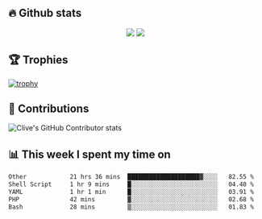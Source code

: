 ## &#128293; Github stats

<!-- GitHub Readme Streak Stats - https://github.com/DenverCoder1/github-readme-streak-stats -->
<p align="center">

<picture>
  <source 
    srcset="https://github-readme-stats.vercel.app/api?username=clivewalkden&count_private=true&show_icons=true&theme=darcula"
    media="(prefers-color-scheme: dark)"
  />
  <source
    srcset="https://github-readme-stats.vercel.app/api?username=clivewalkden&count_private=true&show_icons=true&theme=calm"
    media="(prefers-color-scheme: light), (prefers-color-scheme: no-preference)"
  />
  <img src="https://github-readme-stats.vercel.app/api?username=clivewalkden&count_private=true&show_icons=true&theme=darcula" />
</picture>

<a href="https://git.io/streak-stats" target="_blank">
  <img src="http://github-readme-streak-stats.herokuapp.com?user=clivewalkden&theme=darcula&date_format=j%20M%5B%20Y%5D" />
</a>

</p>

## &#127942; Trophies
[![trophy](https://github-profile-trophy.vercel.app/?username=clivewalkden&theme=onedark)](https://github.com/clivewalkden/github-profile-trophy)

## &#129309; Contributions
![Clive's GitHub Contributor stats](https://github-contributor-stats.vercel.app/api?username=clivewalkden)

## &#128202; This week I spent my time on
<!--START_SECTION:waka-->

```txt
Other            21 hrs 36 mins  ████████████████████▓░░░░   82.55 %
Shell Script     1 hr 9 mins     █░░░░░░░░░░░░░░░░░░░░░░░░   04.40 %
YAML             1 hr 1 min      █░░░░░░░░░░░░░░░░░░░░░░░░   03.91 %
PHP              42 mins         ▓░░░░░░░░░░░░░░░░░░░░░░░░   02.68 %
Bash             28 mins         ▒░░░░░░░░░░░░░░░░░░░░░░░░   01.83 %
```

<!--END_SECTION:waka-->
